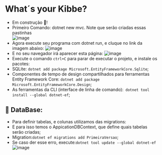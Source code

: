 # What´s your Kibbe?
- Em construção :construction:!
- Primeiro Comando: dotnet new mvc. Note que serão criadas essas pastinhas <br>
 ![image](https://user-images.githubusercontent.com/47541659/155630498-536f052d-db50-4d44-b564-7ecd271d0b32.png)
 - Agora execute seu programa com dotnet run, e cluque no link da imagem abaixo:
 ![image](https://user-images.githubusercontent.com/47541659/155630652-06434728-ca05-4346-95b6-29774f67988d.png)
- E no seu navegador irá aparecer esta página:
![image](https://user-images.githubusercontent.com/47541659/155630774-435a9f12-d6ef-4c9b-a743-5dc660c43cde.png)
- Execute o comando ```ctrl+C``` para parar de executar o projeto, e instale os pacotes:
- SQLite: ```dotnet add package Microsoft.EntityFrameworkCore.Sqlite```;
- Componentes de tempo de design compartilhados para ferramentas Entity Framework Core: ```dotnet add package Microsoft.EntityFrameworkCore.Design```;
- As ferramentas da CLI (interface de linha de comando):``` dotnet tool install --global dotnet-ef```;
## :game_die: DataBase:
- Para definir tabelas, e colunas utilizamos das migrations:
- E para isso temos o AppicationDBContext, que define quais tabelas serão criadas;
- Migration:```dotnet ef migrations add PrimeiraVersao```;
- Se caso der esse erro, execute:```dotnet tool update --global dotnet-ef```
![image](https://user-images.githubusercontent.com/47541659/155632975-b9145292-bfa4-4d8d-bdc0-ad2d7437b98d.png)



